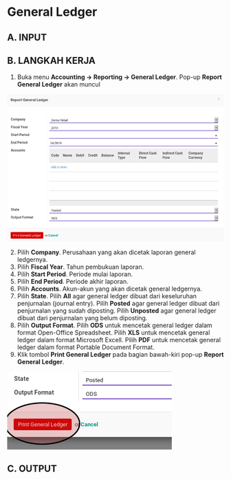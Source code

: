 # General Ledger

## A. INPUT

## B. LANGKAH KERJA

1. Buka menu **Accounting -> Reporting -> General Ledger**. Pop-up **Report General Ledger** akan muncul

![](../../img/general-ledger/pop-up-report-general-ledger.png)

2. Pilih **Company**. Perusahaan yang akan dicetak laporan general ledgernya.
3. Pilih **Fiscal Year**. Tahun pembukuan laporan.
4. Pilih **Start Period**. Periode mulai laporan.
5. Pilih **End Period**. Periode akhir laporan.
6. Pilih **Accounts**. Akun-akun yang akan dicetak general ledgernya.
7. Pilih **State**. Pilih **All** agar general ledger dibuat dari keseluruhan penjurnalan (journal entry). Pilih **Posted** agar general ledger dibuat dari penjurnalan yang sudah diposting. Pilih **Unposted** agar general ledger dibuat dari penjurnalan yang belum diposting.
8. Pilih **Output Format**. Pilih **ODS** untuk mencetak general ledger dalam format Open-Office Spreadsheet. Pilih **XLS** untuk mencetak general ledger dalam format Microsoft Excell. Pilih **PDF** untuk mencetak general ledger dalam format Portable Document Format.
9. Klik tombol **Print General Ledger** pada bagian bawah-kiri pop-up **Report General Ledger**.

![](../../img/general-ledger/tombol-print.png)

## C. OUTPUT
